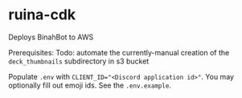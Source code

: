 # ruina-cdk

Deploys BinahBot to AWS

Prerequisites: <todo>
Todo: automate the currently-manual creation of the `deck_thumbnails` subdirectory in s3 bucket

Populate `.env` with `CLIENT_ID="<Discord application id>"`. You may optionally fill out emoji ids. See the `.env.example`.